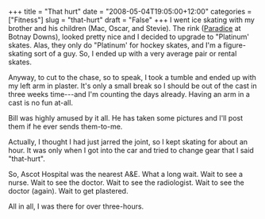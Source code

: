 +++
title = "That hurt"
date = "2008-05-04T19:05:00+12:00"
categories = ["Fitness"]
slug = "that-hurt"
draft = "False"
+++
I went ice skating with my brother and his children (Mac, Oscar, and
Stevie). The rink ([Paradice](http://www.paradice.co.nz/) at Botnay
Downs), looked pretty nice and I decided to upgrade to "Platinum'
skates. Alas, they only do "Platinum' for hockey skates, and I'm a
figure-skating sort of a guy. So, I ended up with a very average pair
or rental skates.

Anyway, to cut to the chase, so to speak, I took a tumble and ended up
with my left arm in plaster. It's only a small break so I should be out
of the cast in three weeks time---and I'm counting the days already.
Having an arm in a cast is no fun at-all.

Bill was highly amused by it all. He has taken some pictures and I'll
post them if he ever sends them-to-me.

Actually, I thought I had just jarred the joint, so I kept skating for
about an hour. It was only when I got into the car and tried to change
gear that I said "that-hurt".

So, Ascot Hospital was the nearest A&E. What a
long wait. Wait to see a nurse. Wait to see the doctor. Wait to see the
radiologist. Wait to see the doctor (again). Wait to get plastered.

All in all, I was there for over three-hours.

